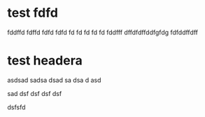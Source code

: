 # test fdfd
fddffd
fdffd
fdfd
fdfd
fd
fd
fd
fd
fd
fddfff
dffdfdffddfgfdg
fdfddffdff
# test headera
asdsad
sadsa
dsad
sa
dsa
d
asd

sad
dsf
dsf
dsf
dsf

dsfsfd
